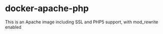 # docker-apache-php
This is an Apache image including SSL and PHP5 support, with mod_rewrite enabled
